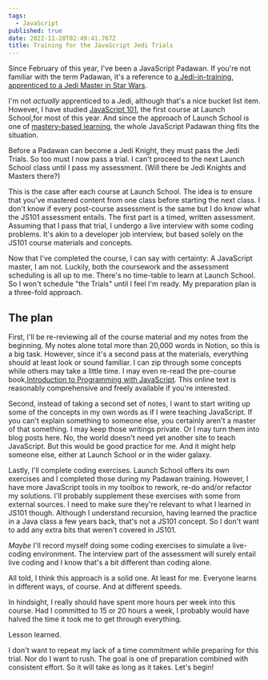 ```yaml
---
tags:
  - JavaScript
published: true
date: 2022-11-28T02:49:41.767Z
title: Training for the JavaScript Jedi Trials
---
```

Since February of this year, I've been a JavaScript Padawan. If you're not familiar with the term Padawan, it's a reference to [a Jedi-in-training,  apprenticed to a Jedi Master in Star Wars](https://www.starwars.com/news/what-is-a-padawan). 

I'm not *actually* apprenticed to a Jedi, although that's a nice bucket list item. However, I have studied [JavaScript 101](https://launchschool.com/courses), the first course at Launch School,for most of this year. And since the approach of Launch School is one of [mastery-based learning](https://launchschool.com/mastery), the whole JavaScript Padawan thing fits the situation. 

Before a Padawan can become a Jedi Knight, they must pass the Jedi Trials. So too must I now pass a trial. I can't proceed to the next Launch School class until I pass my assessment. (Will there be Jedi Knights and Masters there?)

This is the case after each course at Launch School. The idea is to ensure that you've mastered content from one class before starting the next class. I don't know if every post-course assessment is the same but I do know what the JS101 assessment entails. The first part is a timed, written assessment. Assuming that I pass that trial, I undergo a live interview with some coding problems. It's akin to a developer job interview, but based solely on the JS101 course materials and concepts.

Now that I've completed the course, I can say with certainty: A JavaScript master, I am not. Luckily, both the coursework and the assessment scheduling is all up to me. There's no time-table to learn at Launch School. So I won't schedule "the Trials" until I feel I'm ready. My preparation plan is a three-fold approach.

## The plan ##

First, I'll be re-reviewing all of the course material and my notes from the beginning. My notes alone total more than 20,000 words in Notion, so this is a big task. However, since it's a second pass at the materials, everything should at least look or sound familiar. I can zip through some concepts while others may take a little time. I may even re-read the pre-course book,[Introduction to Programming with JavaScript](https://launchschool.com/books/javascript). This online text is reasonably comprehensive and freely available if you're interested.

Second, instead of taking a second set of notes, I want to start writing up some of the concepts in my own words as if I were teaching JavaScript. If you can't explain something to someone else, you certainly aren't a master of that something. I may keep those writings private. Or I may turn them into blog posts here. No, the world doesn't need yet another site to teach JavaScript. But this would be good practice for me. And it might help someone else, either at Launch School or in the wider galaxy.

Lastly, I'll complete coding exercises. Launch School offers its own exercises and I completed those during my Padawan training. However, I have more JavaScript tools in my toolbox to rework, re-do and/or refactor my solutions. I'll probably supplement these exercises with some from external sources. I need to make sure they're relevant to what I learned in JS101 though. Although I understand recursion, having learned the practice in a Java class a few years back, that's not a JS101 concept. So I don't want to add any extra bits that weren't covered in JS101.

*Maybe* I'll record myself doing some coding exercises to simulate a live-coding environment. The interview part of the assessment will surely entail live coding and I know that's a bit different than coding alone.

All told, I think this approach is a solid one. At least for me. Everyone learns in different ways, of course. And at different speeds. 

In hindsight, I really should have spent more hours per week into this course. Had I committed to 15 or 20 hours a week, I probably would have halved the time it took me to get through everything. 

Lesson learned.

I don't want to repeat my lack of a time commitment while preparing for this trial. Nor do I want to rush. The goal is one of preparation combined with consistent effort. So it will take as long as it takes. Let's begin!